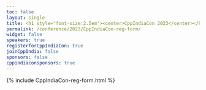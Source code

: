 ```yaml
---
toc: false
layout: single
title: <h1 style="font-size:2.5em"><center>CppIndiaCon 2023</center></h1><center><p style="font-size:0.75em">The C++ festival of India</p><center><p style="font-size:1.5em">Registration Form
permalink: /conference/2023/CppIndiaCon-reg-form/
widget: false
speakers: true
registerforCppIndiaCon: true
joinCppIndia: false
sponsors: false
cppindiaconsponsors: true
---
```


{% include CppIndiaCon-reg-form.html %}

<pre>















</pre>
